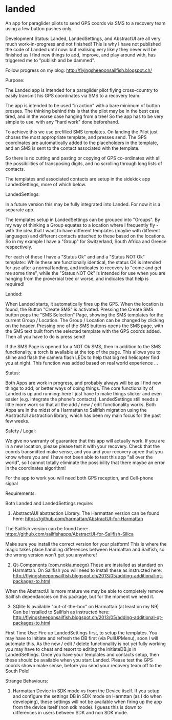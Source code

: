 landed
======

An app for paraglider pilots to send GPS coords via SMS to a recovery team using a few button pushes only.

Development Status:
Landed, LandedSettings, and AbstractUI are all very much work-in-progress and not finished! This is why I have not published the code of Landed until now: but realising very likely they never will be finished as I find new things to add, improve, and play around with, has triggered me to "publish and be dammed".

Follow progress on my blog: http://flyingsheeponsailfish.blogspot.ch/


Purpose:

The Landed app is intended for a paraglider pilot flying cross-country to easily transmit his GPS coordinates via SMS to a recovery team.

The app is intended to be used "in action" with a bare minimum of button presses. The thinking behind this is that the pilot may be in the best case tired, and in the worse case hanging from a tree! So the app has to be very simple to use, with any "hard work" done beforehand.

To achieve this we use prefilled SMS templates. On landing the Pilot just choses the most appropriate template, and presses send. The GPS coordinates are automatically added to the placeholders in the template, and an SMS is sent to the contact associated with the template.

So there is no cutting and pasting or copying of GPS co-ordinates with all the possibilities of transposing digits, and no scrolling through long lists of contacts.

The templates and associated contacts are setup in the sidekick app LandedSettings, more of which below.


LandedSettings:

In a future version this may be fully integrated into Landed. For now it is a separate app.

The templates setup in LandedSettings can be grouped into "Groups". By my way of thinking a Group equates to a location where I frequently fly - with the idea that I want to have different templates (maybe with different languages) and different contacts attached to these based on the locations. So in my example I have a "Group" for Switzerland, South Africa and Greece respectively.

For each of these I have a "Status Ok" and and a "Status NOT Ok" template:: While these are functionally identical, the status OK is intended for use after a normal landing, and indicates to recovery to "come and get me some time", while the "Status NOT Ok" is intended for use when you are hanging from the proverbial tree or worse, and indicates that help is required!

Landed:

When Landed starts, it automatically fires up the GPS. When the location is found, the Button "Create SMS" is activated.
Pressing the Create SMS button pops the "SMS Selection" Page, showing the SMS templates for the current Group / Location. The Group / Location can be changed by clicking on the header.
Pressing one of the SMS buttons opens the SMS page, with the SMS text built from the selected template with the GPS coords added. Then all you have to do is press send!

If the SMS Page is opened for a NOT Ok SMS, then in addition to the SMS functionality, a torch is available at the top of the page. This allows you to shine and flash the camera flash LEDs to help that big red helicopter find you at night. This function was added based on real world experience …

Status:

Both Apps are work in progress, and probably always will be as I find new things to add, or better ways of doing things.
The core functionality of Landed is up and running: here I just have to make things slicker and even easier (e.g. integrate the phone's contacts).
LandedSettings still needs a little more work so that all the add / new / edit functionality works.
Both Apps are in the midst of a Harmattan to Sailfish migration using the AbstractUI abstraction library, which has been my main focus for the past few weeks.


Safety / Legal:

We give no warranty of guarantee that this app will actually work. If you are in a new location, please please test it with your recovery. Check that the coords transmitted make sense, and you and your recovery agree that you know where you are! I have not been able to test this app "all over the world", so I cannot totally eliminate the possibility that there maybe an error in the coordinates algorithm!

For the app to work you will need both GPS reception, and Cell-phone signal

Requirements:

Both Landed and LandedSettings require:
1) AbstractAUI abstraction Library.
The Harmattan version can be found here: https://github.com/harmattan/AbstractUI-for-Harmattan

The Sailfish version can be found here: https://github.com/sailfishapps/AbstractUI-for-Sailfish-Silica

Make sure you install the correct version for your platform! This is where the magic takes place handling differences between Harmattan and Sailfish, so the wrong version won't get you anywhere!

2) Qt-Components (com.nokia.meego)
These are installed as standard on Harmattan.
On Sailfish you will need to install these as instructed here: 
http://flyingsheeponsailfish.blogspot.ch/2013/05/adding-additional-qt-packages-to.html

When the AbstractUI is more mature we may be able to completely remove Sailfish dependancies on this package, but for the moment we need it.

3) SQlite
Is available "out-of-the-box" on Harmattan (at least on my N9)
Can be installed to Sailfish as instructed here:
http://flyingsheeponsailfish.blogspot.ch/2013/05/adding-additional-qt-packages-to.html

First Time Use:
Fire up LandedSettings first, to setup the templates.
You may have to Initiate and refresh the DB first (via PullUPMenu), soon I will automate this.
As the new / edit / delete functionality is not yet fully working you may have to cheat and resort to editing the initiateDB.js in LandedSettings.
Once you have your templates and contacts setup, then these should be available when you start Landed.
Please test the GPS coords shown make sense, before you send your recovery team off to the South Pole!


Strange Behaviours:
1) Harmattan Device in SDK mode vs from the Device itself.
If you setup and configure the settings DB in SDK mode on Harmttan (as I do when developing), these settings will not be available when firing up the app from the device itself (non sdk mode). I guess this is down to differences in users between SDK and non SDK mode.


